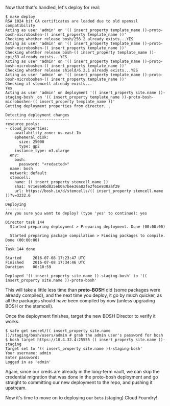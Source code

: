 Now that that's handled, let's deploy for real:

```
$ make deploy
RSA 1024 bit CA certificates are loaded due to old openssl compatibility
Acting as user 'admin' on '(( insert_property template_name ))-proto-bosh-microboshen-(( insert_property template_name ))'
Checking whether release bosh/256.2 already exists...YES
Acting as user 'admin' on '(( insert_property template_name ))-proto-bosh-microboshen-(( insert_property template_name ))'
Checking whether release bosh-(( insert_property template_name ))-cpi/53 already exists...YES
Acting as user 'admin' on '(( insert_property template_name ))-proto-bosh-microboshen-(( insert_property template_name ))'
Checking whether release shield/6.2.1 already exists...YES
Acting as user 'admin' on '(( insert_property template_name ))-proto-bosh-microboshen-(( insert_property template_name ))'
Checking if stemcell already exists...
Yes
Acting as user 'admin' on deployment '(( insert_property site.name ))-staging-bosh' on '(( insert_property template_name ))-proto-bosh-microboshen-(( insert_property template_name ))'
Getting deployment properties from director...

Detecting deployment changes
----------------------------
resource_pools:
- cloud_properties:
    availability_zone: us-east-1b
    ephemeral_disk:
      size: 25000
      type: gp2
    instance_type: m3.xlarge
  env:
    bosh:
      password: "<redacted>"
  name: bosh
  network: default
  stemcell:
    name: (( insert_property stemcell.name ))
    sha1: 971e869bd825eb0a7bee36a02fe2f61e930aaf29
    url: https://bosh.io/d/stemcells/(( insert_property stemcell.name ))?v=3232.6
...
Deploying
---------
Are you sure you want to deploy? (type 'yes' to continue): yes

Director task 144
  Started preparing deployment > Preparing deployment. Done (00:00:00)

  Started preparing package compilation > Finding packages to compile. Done (00:00:00)
...
Task 144 done

Started		2016-07-08 17:23:47 UTC
Finished	2016-07-08 17:34:46 UTC
Duration	00:10:59

Deployed '(( insert_property site.name ))-staging-bosh' to '(( insert_property site.name ))-proto-bosh'
```

This will take a little less time than **proto-BOSH** did (some packages were already compiled), and the next time you deploy, it go by much quicker, as all the packages should have been compiled by now (unless upgrading BOSH or the stemcell).

Once the deployment finishes, target the new BOSH Director to verify it works:

```
$ safe get secret/(( insert_property site.name ))/staging/bosh/users/admin # grab the admin user's password for bosh
$ bosh target https://10.4.32.4:25555 (( insert_property site.name ))-staging
Target set to '(( insert_property site.name ))-staging-bosh'
Your username: admin
Enter password:
Logged in as 'admin'
```

Again, since our creds are already in the long-term vault, we can skip the credential migration that was done in the proto-bosh deployment and go straight to committing our new deployment to the repo, and pushing it upstream.

Now it's time to move on to deploying our `beta` (staging) Cloud Foundry!
